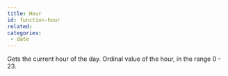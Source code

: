 ```yaml
---
title: Hour
id: function-hour
related:
categories:
 - date
---
```


Gets the current hour of the day. Ordinal value of the hour, in the range 0 - 23.